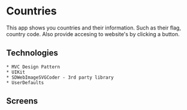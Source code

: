 # Countries



This app shows you countries and their information. Such as their flag, country code. Also provide accesing to website's by clicking a button.
    
## Technologies  

    * MVC Design Pattern
    * UIKit
    * SDWebImageSVGCoder - 3rd party library
    * UserDefaults


## Screens

